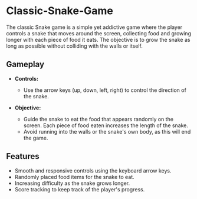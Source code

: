 # Classic-Snake-Game

The classic Snake game is a simple yet addictive game where the player controls a snake that moves around the screen, collecting food and growing longer with each piece of food it eats. The objective is to grow the snake as long as possible without colliding with the walls or itself.

## Gameplay

- **Controls:**
  - Use the arrow keys (up, down, left, right) to control the direction of the snake.
  
- **Objective:**
  - Guide the snake to eat the food that appears randomly on the screen. Each piece of food eaten increases the length of the snake.
  - Avoid running into the walls or the snake's own body, as this will end the game.

## Features

- Smooth and responsive controls using the keyboard arrow keys.
- Randomly placed food items for the snake to eat.
- Increasing difficulty as the snake grows longer.
- Score tracking to keep track of the player's progress.


